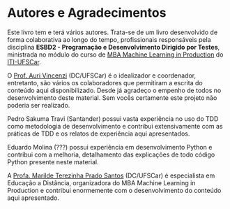 # Autores e Agradecimentos

Este livro tem e terá vários autores. Trata-se de um livro desenvolvido de forma colaborativa ao longo do tempo, profissionais responsáveis pela disciplina **ESBD2 - Programação e Desenvolvimento Dirigido por Testes**, ministrada no módulo do curso de [MBA Machine Learning in Production](https://iti.ufscar.mba/mlp) do [ITI-UFSCar](https://iti.ufscar.mba/). 

O [Prof. Auri Vincenzi](http://lapes.dc.ufscar.br/members/faculties/auri-vincenzi) \(DC/UFSCar\) é o idealizador e coordenador, entretanto, são vários os colaboradores que permitiram a escrita do conteúdo aqui disponibilizado. Desde já agradeço o empenho de todos no desenvolvimento deste material. Sem vocês certamente este projeto não poderia ser realizado.

Pedro Sakuma Travi \(Santander\) possui vasta experiência no uso do TDD como metodologia de desenvolvimento e contribui extensivamente com as práticas de TDD e os relatos de experiência aqui apresentados.

Eduardo Molina \(???\) possui experiência em desenvolvimento Python e contribui com a melhoria, detalhamento das explicações de todo código Python presente neste material. 

A [Profa. Marilde Terezinha Prado Santos](http://www2.dc.ufscar.br/~marilde/) \(DC/UFSCar\) é especialista em Educação a Distância, organizadora do MBA Machine Learning in Production e contribui enormemente com o desenvolvimento do conteúdo aqui apresentado.



